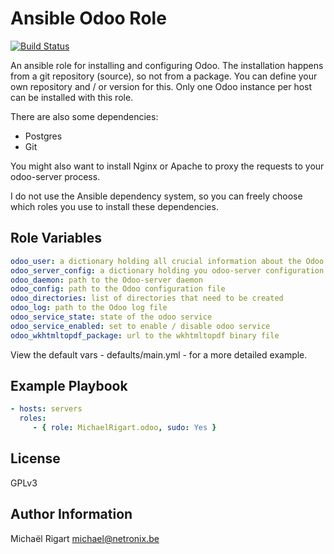 Ansible Odoo Role
=================
[![Build Status](https://travis-ci.org/michaelrigart/ansible-role-odoo.svg?branch=master)](https://travis-ci.org/michaelrigart/ansible-role-odoo)

An ansible role for installing and configuring Odoo.
The installation happens from a git repository (source), so not from a package.
You can define your own repository and / or version for this.
Only one Odoo instance per host can be installed with this role.

There are also some dependencies:
  * Postgres
  * Git

You might also want to install Nginx or Apache to proxy the requests to your odoo-server process.

I do not use the Ansible dependency system, so you can freely choose which roles you use to install these dependencies.

Role Variables
--------------

```yaml
odoo_user: a dictionary holding all crucial information about the Odoo user and instance
odoo_server_config: a dictionary holding you odoo-server configuration parameters
odoo_daemon: path to the Odoo-server daemon
odoo_config: path to the Odoo configuration file
odoo_directories: list of directories that need to be created
odoo_log: path to the Odoo log file
odoo_service_state: state of the odoo service
odoo_service_enabled: set to enable / disable odoo service
odoo_wkhtmltopdf_package: url to the wkhtmltopdf binary file
```

View the default vars - defaults/main.yml - for a more detailed example.

Example Playbook
----------------

```yaml
- hosts: servers
  roles:
     - { role: MichaelRigart.odoo, sudo: Yes }
```

License
-------

GPLv3

Author Information
------------------

Michaël Rigart <michael@netronix.be>